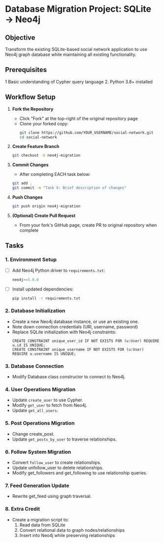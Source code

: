 # Database Migration Project: SQLite → Neo4j

## Objective
Transform the existing SQLite-based social network application to use Neo4j graph database while maintaining all existing functionality.

## Prerequisites
1 Basic understanding of Cypher query language
2. Python 3.8+ installed

## Workflow Setup
1. **Fork the Repository**
   - Click "Fork" at the top-right of the original repository page
   - Clone your forked copy:
     ```bash
     git clone https://github.com/YOUR_USERNAME/social-network.git
     cd social-network
     ```
2. **Create Feature Branch**
   ```bash
   git checkout -b neo4j-migration
   ```

3. **Commit Changes**
   * After completing EACH task below:
   ```bash
   git add .
   git commit -m "Task X: Brief description of changes"
   ```

4. **Push Changes**
   ```bash
   git push origin neo4j-migration
   ```

5. **(Optional) Create Pull Request**
   * From your fork's GitHub page, create PR to original repository when complete
  
## Tasks

### 1. Environment Setup
- [ ] Add Neo4j Python driver to `requirements.txt`:
  ```python
  neo4j>=5.0.0
  ```
- [ ] Install updated dependencies:
  ```bash
  pip install -r requirements.txt
  ```

### 2. Database Initialization
* Create a new Neo4j database instance, or use an existing one.
* Note down connection credentials (URI, username, password)
* Replace SQLite initialization with Neo4j constraints:
    ```cql
    CREATE CONSTRAINT unique_user_id IF NOT EXISTS FOR (u:User) REQUIRE u.id IS UNIQUE;
    CREATE CONSTRAINT unique_username IF NOT EXISTS FOR (u:User) REQUIRE u.username IS UNIQUE;
    ```

### 3. Database Connection
* Modify Database class constructor to connect to Neo4j.

### 4. User Operations Migration
* Update `create_user` to use Cypher.
* Modify `get_user` to fetch from Neo4j.
* Update `get_all_users`.

### 5. Post Operations Migration
* Change create_post.
* Update `get_posts_by_user` to traverse relationships.

### 6. Follow System Migration
* Convert `follow_user` to create relationships.
* Update unfollow_user to delete relationships.
* Modify get_followers and get_following to use relationship queries.

### 7. Feed Generation Update
* Rewrite get_feed using graph traversal.

### 8. Extra Credit
* Create a migration script to:
    1. Read data from SQLite
    2. Convert relational data to graph nodes/relationships
    3. Insert into Neo4j while preserving relationships
